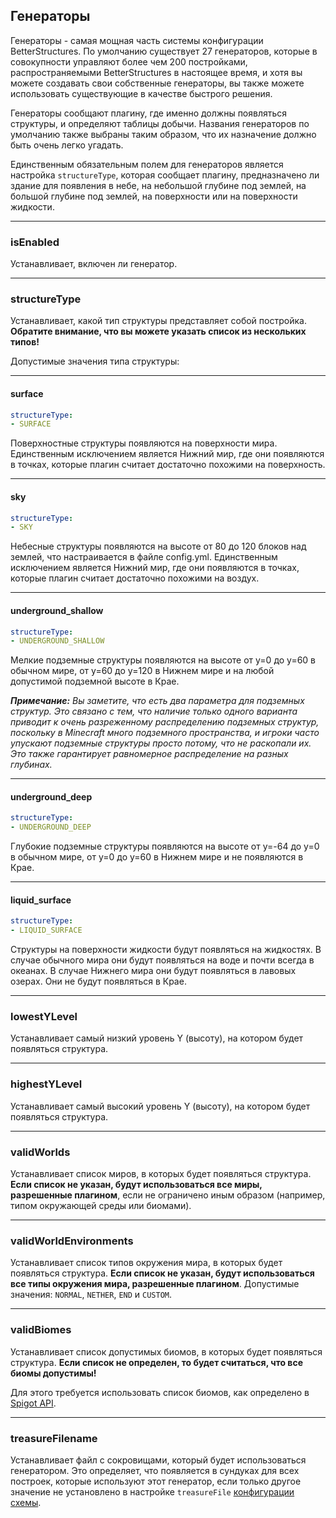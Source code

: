 ## Генераторы

Генераторы - самая мощная часть системы конфигурации BetterStructures. По умолчанию существует 27 генераторов, которые в
совокупности управляют более чем 200 постройками, распространяемыми BetterStructures в настоящее время, и хотя вы можете
создавать свои собственные генераторы, вы также можете использовать существующие в качестве быстрого решения.

Генераторы сообщают плагину, где именно должны появляться структуры, и определяют таблицы добычи. Названия генераторов
по умолчанию также выбраны таким образом, что их назначение должно быть очень легко угадать.

Единственным обязательным полем для генераторов является настройка `structureType`, которая сообщает плагину,
предназначено ли здание для появления в небе, на небольшой глубине под землей, на большой глубине под землей, на
поверхности или на поверхности жидкости.

***

### isEnabled

Устанавливает, включен ли генератор.

***

### structureType

Устанавливает, какой тип структуры представляет собой постройка. **Обратите внимание, что вы можете указать список из
нескольких типов!**

Допустимые значения типа структуры:

***

#### surface

```yml
structureType:
- SURFACE
```

Поверхностные структуры появляются на поверхности мира. Единственным исключением является Нижний мир, где они появляются
в точках, которые плагин считает достаточно похожими на поверхность.

***

#### sky

```yml
structureType:
- SKY
```

Небесные структуры появляются на высоте от 80 до 120 блоков над землей, что настраивается в файле config.yml.
Единственным исключением является Нижний мир, где они появляются в точках, которые плагин считает достаточно похожими на
воздух.

***

#### underground_shallow

```yml
structureType:
- UNDERGROUND_SHALLOW
```

Мелкие подземные структуры появляются на высоте от y=0 до y=60 в обычном мире, от y=60 до y=120 в Нижнем мире и на любой
допустимой подземной высоте в Крае.

_**Примечание:** Вы заметите, что есть два параметра для подземных структур. Это связано с тем, что наличие только
одного варианта приводит к очень разреженному распределению подземных структур, поскольку в Minecraft много подземного
пространства, и игроки часто упускают подземные структуры просто потому, что не раскопали их. Это также гарантирует
равномерное распределение на разных глубинах._

***

#### underground_deep

```yml
structureType:
- UNDERGROUND_DEEP
```

Глубокие подземные структуры появляются на высоте от y=-64 до y=0 в обычном мире, от y=0 до y=60 в Нижнем мире и не
появляются в Крае.

***

#### liquid_surface

```yml
structureType:
- LIQUID_SURFACE
```

Структуры на поверхности жидкости будут появляться на жидкостях. В случае обычного мира они будут появляться на воде и почти всегда в океанах. В случае Нижнего мира они будут появляться в лавовых озерах. Они не будут появляться в Крае.

***

### lowestYLevel

Устанавливает самый низкий уровень Y (высоту), на котором будет появляться структура.

***

### highestYLevel

Устанавливает самый высокий уровень Y (высоту), на котором будет появляться структура.

***

### validWorlds

Устанавливает список миров, в которых будет появляться структура. **Если список не указан, будут использоваться все
миры, разрешенные плагином**, если не ограничено иным образом (например, типом окружающей среды или биомами).

***

### validWorldEnvironments

Устанавливает список типов окружения мира, в которых будет появляться структура. **Если список не указан, будут
использоваться все типы окружения мира, разрешенные плагином**. Допустимые значения: `NORMAL`, `NETHER`, `END`
и `CUSTOM`.

***

### validBiomes

Устанавливает список допустимых биомов, в которых будет появляться структура. **Если список не определен, то будет
считаться, что все биомы допустимы!**

Для этого требуется использовать список биомов, как определено
в [Spigot API](https://hub.spigotmc.org/javadocs/spigot/org/bukkit/block/Biome.html).

***

### treasureFilename

Устанавливает файл с сокровищами, который будет использоваться генератором. Это определяет, что появляется в сундуках
для всех построек, которые используют этот генератор, если только другое значение не установлено в
настройке `treasureFile` [конфигурации схемы]($language$/betterstructures/creating_structures.md&section=treasurefile).
